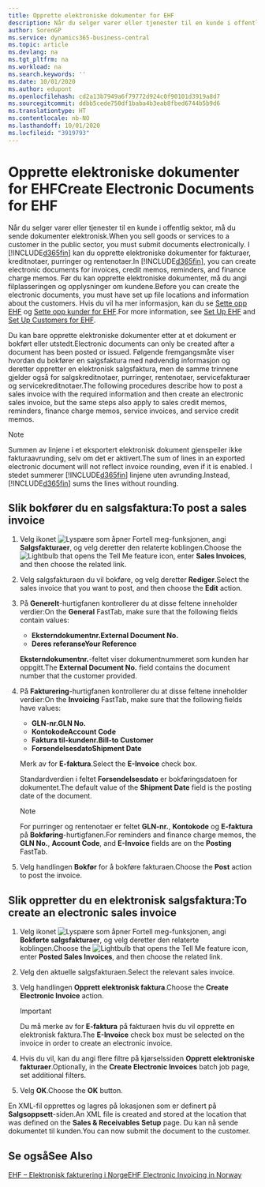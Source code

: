 ```yaml
---
title: Opprette elektroniske dokumenter for EHF
description: Når du selger varer eller tjenester til en kunde i offentlig sektor, må du sende dokumenter elektronisk.
author: SorenGP
ms.service: dynamics365-business-central
ms.topic: article
ms.devlang: na
ms.tgt_pltfrm: na
ms.workload: na
ms.search.keywords: ''
ms.date: 10/01/2020
ms.author: edupont
ms.openlocfilehash: cd2a13b7949a6f79772d924c0f90101d3919a8d7
ms.sourcegitcommit: ddbb5cede750df1baba4b3eab8fbed6744b5b9d6
ms.translationtype: HT
ms.contentlocale: nb-NO
ms.lasthandoff: 10/01/2020
ms.locfileid: "3919793"
---
```

# <a name="create-electronic-documents-for-ehf"></a><span data-ttu-id="9d331-103">Opprette elektroniske dokumenter for EHF</span><span class="sxs-lookup"><span data-stu-id="9d331-103">Create Electronic Documents for EHF</span></span>
<span data-ttu-id="9d331-104">Når du selger varer eller tjenester til en kunde i offentlig sektor, må du sende dokumenter elektronisk.</span><span class="sxs-lookup"><span data-stu-id="9d331-104">When you sell goods or services to a customer in the public sector, you must submit documents electronically.</span></span>  <span data-ttu-id="9d331-105">I [!INCLUDE[d365fin](../../includes/d365fin_md.md)] kan du opprette elektroniske dokumenter for fakturaer, kreditnotaer, purringer og rentenotaer.</span><span class="sxs-lookup"><span data-stu-id="9d331-105">In [!INCLUDE[d365fin](../../includes/d365fin_md.md)], you can create electronic documents for invoices, credit memos, reminders, and finance charge memos.</span></span> <span data-ttu-id="9d331-106">Før du kan opprette elektroniske dokumenter, må du angi filplasseringen og opplysninger om kundene.</span><span class="sxs-lookup"><span data-stu-id="9d331-106">Before you can create the electronic documents, you must have set up file locations and information about the customers.</span></span> <span data-ttu-id="9d331-107">Hvis du vil ha mer informasjon, kan du se [Sette opp EHF](how-to-set-up-ehf.md) og [Sette opp kunder for EHF](how-to-set-up-customers-for-ehf.md).</span><span class="sxs-lookup"><span data-stu-id="9d331-107">For more information, see [Set Up EHF](how-to-set-up-ehf.md) and [Set Up Customers for EHF](how-to-set-up-customers-for-ehf.md).</span></span>

<span data-ttu-id="9d331-108">Du kan bare opprette elektroniske dokumenter etter at et dokument er bokført eller utstedt.</span><span class="sxs-lookup"><span data-stu-id="9d331-108">Electronic documents can only be created after a document has been posted or issued.</span></span> <span data-ttu-id="9d331-109">Følgende fremgangsmåte viser hvordan du bokfører en salgsfaktura med nødvendig informasjon og deretter oppretter en elektronisk salgsfaktura, men de samme trinnene gjelder også for salgskreditnotaer, purringer, rentenotaer, servicefakturaer og servicekreditnotaer.</span><span class="sxs-lookup"><span data-stu-id="9d331-109">The following procedures describe how to post a sales invoice with the required information and then create an electronic sales invoice, but the same steps also apply to sales credit memos, reminders, finance charge memos, service invoices, and service credit memos.</span></span>  

> [!NOTE]  
>  <span data-ttu-id="9d331-110">Summen av linjene i et eksportert elektronisk dokument gjenspeiler ikke fakturaavrunding, selv om det er aktivert.</span><span class="sxs-lookup"><span data-stu-id="9d331-110">The sum of lines in an exported electronic document will not reflect invoice rounding, even if it is enabled.</span></span> <span data-ttu-id="9d331-111">I stedet summerer [!INCLUDE[d365fin](../../includes/d365fin_md.md)] linjene uten avrunding.</span><span class="sxs-lookup"><span data-stu-id="9d331-111">Instead, [!INCLUDE[d365fin](../../includes/d365fin_md.md)] sums the lines without rounding.</span></span>  

## <a name="to-post-a-sales-invoice"></a><span data-ttu-id="9d331-112">Slik bokfører du en salgsfaktura:</span><span class="sxs-lookup"><span data-stu-id="9d331-112">To post a sales invoice</span></span>  

1.  <span data-ttu-id="9d331-113">Velg ikonet ![Lyspære som åpner Fortell meg-funksjonen](../../media/ui-search/search_small.png "Fortell hva du vil gjøre"), angi **Salgsfakturaer**, og velg deretter den relaterte koblingen.</span><span class="sxs-lookup"><span data-stu-id="9d331-113">Choose the ![Lightbulb that opens the Tell Me feature](../../media/ui-search/search_small.png "Tell me what you want to do") icon, enter **Sales Invoices**, and then choose the related link.</span></span>  
2.  <span data-ttu-id="9d331-114">Velg salgsfakturaen du vil bokføre, og velg deretter **Rediger**.</span><span class="sxs-lookup"><span data-stu-id="9d331-114">Select the sales invoice that you want to post, and then choose the **Edit** action.</span></span>  
3.  <span data-ttu-id="9d331-115">På **Generelt**-hurtigfanen kontrollerer du at disse feltene inneholder verdier:</span><span class="sxs-lookup"><span data-stu-id="9d331-115">On the **General** FastTab, make sure that the following fields contain values:</span></span>  

    - <span data-ttu-id="9d331-116">**Eksterndokumentnr.**</span><span class="sxs-lookup"><span data-stu-id="9d331-116">**External Document No.**</span></span>  
    - <span data-ttu-id="9d331-117">**Deres referanse**</span><span class="sxs-lookup"><span data-stu-id="9d331-117">**Your Reference**</span></span>  

    <span data-ttu-id="9d331-118">**Eksterndokumentnr.**-feltet viser dokumentnummeret som kunden har oppgitt.</span><span class="sxs-lookup"><span data-stu-id="9d331-118">The **External Document No.** field contains the document number that the customer provided.</span></span>  

4.  <span data-ttu-id="9d331-119">På **Fakturering**-hurtigfanen kontrollerer du at disse feltene inneholder verdier:</span><span class="sxs-lookup"><span data-stu-id="9d331-119">On the **Invoicing** FastTab, make sure that the following fields have values:</span></span>  

    - <span data-ttu-id="9d331-120">**GLN-nr.**</span><span class="sxs-lookup"><span data-stu-id="9d331-120">**GLN No.**</span></span>  
    - <span data-ttu-id="9d331-121">**Kontokode**</span><span class="sxs-lookup"><span data-stu-id="9d331-121">**Account Code**</span></span>  
    - <span data-ttu-id="9d331-122">**Faktura til-kundenr.**</span><span class="sxs-lookup"><span data-stu-id="9d331-122">**Bill-to Customer**</span></span>  
    - <span data-ttu-id="9d331-123">**Forsendelsesdato**</span><span class="sxs-lookup"><span data-stu-id="9d331-123">**Shipment Date**</span></span>  

    <span data-ttu-id="9d331-124">Merk av for **E-faktura**.</span><span class="sxs-lookup"><span data-stu-id="9d331-124">Select the **E-Invoice** check box.</span></span>  

    <span data-ttu-id="9d331-125">Standardverdien i feltet **Forsendelsesdato** er bokføringsdatoen for dokumentet.</span><span class="sxs-lookup"><span data-stu-id="9d331-125">The default value of the **Shipment Date** field is the posting date of the document.</span></span>  

    > [!NOTE]  
    >  <span data-ttu-id="9d331-126">For purringer og rentenotaer er feltet **GLN-nr.**, **Kontokode** og **E-faktura** på **Bokføring**-hurtigfanen.</span><span class="sxs-lookup"><span data-stu-id="9d331-126">For reminders and finance charge memos, the **GLN No.**, **Account Code**, and **E-Invoice** fields are on the **Posting** FastTab.</span></span>  

5.  <span data-ttu-id="9d331-127">Velg handlingen **Bokfør** for å bokføre fakturaen.</span><span class="sxs-lookup"><span data-stu-id="9d331-127">Choose the **Post** action to post the invoice.</span></span>  

## <a name="to-create-an-electronic-sales-invoice"></a><span data-ttu-id="9d331-128">Slik oppretter du en elektronisk salgsfaktura:</span><span class="sxs-lookup"><span data-stu-id="9d331-128">To create an electronic sales invoice</span></span>  

1.  <span data-ttu-id="9d331-129">Velg ikonet ![Lyspære som åpner Fortell meg-funksjonen](../../media/ui-search/search_small.png "Fortell hva du vil gjøre"), angi **Bokførte salgsfakturaer**, og velg deretter den relaterte koblingen.</span><span class="sxs-lookup"><span data-stu-id="9d331-129">Choose the ![Lightbulb that opens the Tell Me feature](../../media/ui-search/search_small.png "Tell me what you want to do") icon, enter **Posted Sales Invoices**, and then choose the related link.</span></span>  
2.  <span data-ttu-id="9d331-130">Velg den aktuelle salgsfakturaen.</span><span class="sxs-lookup"><span data-stu-id="9d331-130">Select the relevant sales invoice.</span></span>  
3.  <span data-ttu-id="9d331-131">Velg handlingen **Opprett elektronisk faktura**.</span><span class="sxs-lookup"><span data-stu-id="9d331-131">Choose the **Create Electronic Invoice** action.</span></span>  

    > [!IMPORTANT]  
    >  <span data-ttu-id="9d331-132">Du må merke av for **E-faktura** på fakturaen hvis du vil opprette en elektronisk faktura.</span><span class="sxs-lookup"><span data-stu-id="9d331-132">The **E-Invoice** check box must be selected on the invoice in order to create an electronic invoice.</span></span>  

4.  <span data-ttu-id="9d331-133">Hvis du vil, kan du angi flere filtre på kjørselssiden **Opprett elektroniske fakturaer**.</span><span class="sxs-lookup"><span data-stu-id="9d331-133">Optionally, in the **Create Electronic Invoices** batch job page, set additional filters.</span></span>  
5.  <span data-ttu-id="9d331-134">Velg **OK**.</span><span class="sxs-lookup"><span data-stu-id="9d331-134">Choose the **OK** button.</span></span>  

<span data-ttu-id="9d331-135">En XML-fil opprettes og lagres på lokasjonen som er definert på **Salgsoppsett**-siden.</span><span class="sxs-lookup"><span data-stu-id="9d331-135">An XML file is created and stored at the location that was defined on the **Sales & Receivables Setup** page.</span></span> <span data-ttu-id="9d331-136">Du kan nå sende dokumentet til kunden.</span><span class="sxs-lookup"><span data-stu-id="9d331-136">You can now submit the document to the customer.</span></span>  

## <a name="see-also"></a><span data-ttu-id="9d331-137">Se også</span><span class="sxs-lookup"><span data-stu-id="9d331-137">See Also</span></span>  
 [<span data-ttu-id="9d331-138">EHF – Elektronisk fakturering i Norge</span><span class="sxs-lookup"><span data-stu-id="9d331-138">EHF Electronic Invoicing in Norway</span></span>](ehf-electronic-invoicing-in-norway.md)

